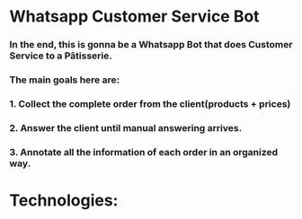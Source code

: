 # Whatsapp Customer Service Bot

### In the end, this is gonna be a Whatsapp Bot that does Customer Service to a Pâtisserie.
### The main goals here are:
###   1. Collect the complete order from the client(products + prices)
###   2. Answer the client until manual answering arrives.
###   3. Annotate all the information of each order in an organized way.

# Technologies:
###
###
###
###

